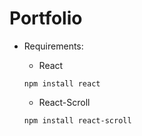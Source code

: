 # Portfolio

- Requirements:

  - React

  ```
  npm install react
  ```

  - React-Scroll

  ```
  npm install react-scroll
  ```
